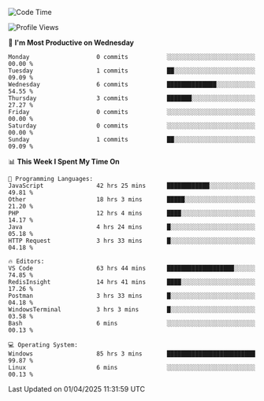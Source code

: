 <!--START_SECTION:waka-->
![Code Time](http://img.shields.io/badge/Code%20Time-4%2C516%20hrs%2052%20mins-blue)

![Profile Views](http://img.shields.io/badge/Profile%20Views-7-blue)

📅 **I'm Most Productive on Wednesday** 

```text
Monday                   0 commits           ░░░░░░░░░░░░░░░░░░░░░░░░░   00.00 % 
Tuesday                  1 commits           ██░░░░░░░░░░░░░░░░░░░░░░░   09.09 % 
Wednesday                6 commits           ██████████████░░░░░░░░░░░   54.55 % 
Thursday                 3 commits           ███████░░░░░░░░░░░░░░░░░░   27.27 % 
Friday                   0 commits           ░░░░░░░░░░░░░░░░░░░░░░░░░   00.00 % 
Saturday                 0 commits           ░░░░░░░░░░░░░░░░░░░░░░░░░   00.00 % 
Sunday                   1 commits           ██░░░░░░░░░░░░░░░░░░░░░░░   09.09 % 
```


📊 **This Week I Spent My Time On** 

```text
💬 Programming Languages: 
JavaScript               42 hrs 25 mins      ████████████░░░░░░░░░░░░░   49.81 % 
Other                    18 hrs 3 mins       █████░░░░░░░░░░░░░░░░░░░░   21.20 % 
PHP                      12 hrs 4 mins       ████░░░░░░░░░░░░░░░░░░░░░   14.17 % 
Java                     4 hrs 24 mins       █░░░░░░░░░░░░░░░░░░░░░░░░   05.18 % 
HTTP Request             3 hrs 33 mins       █░░░░░░░░░░░░░░░░░░░░░░░░   04.18 % 

🔥 Editors: 
VS Code                  63 hrs 44 mins      ███████████████████░░░░░░   74.85 % 
RedisInsight             14 hrs 41 mins      ████░░░░░░░░░░░░░░░░░░░░░   17.26 % 
Postman                  3 hrs 33 mins       █░░░░░░░░░░░░░░░░░░░░░░░░   04.18 % 
WindowsTerminal          3 hrs 3 mins        █░░░░░░░░░░░░░░░░░░░░░░░░   03.58 % 
Bash                     6 mins              ░░░░░░░░░░░░░░░░░░░░░░░░░   00.13 % 

💻 Operating System: 
Windows                  85 hrs 3 mins       █████████████████████████   99.87 % 
Linux                    6 mins              ░░░░░░░░░░░░░░░░░░░░░░░░░   00.13 % 
```


 Last Updated on 01/04/2025 11:31:59 UTC
<!--END_SECTION:waka-->
